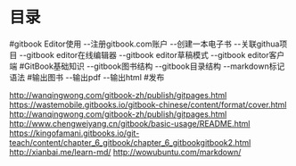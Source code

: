 # 目录

#gitbook Editor使用
--注册gitbook.com账户
--创建一本电子书
--关联githua项目
--gitbook editor在线编辑器
--gitbook editor草稿模式
--gitbook editor客户端
#GitBook基础知识
--gitbook图书结构
--gitbook目录结构
--markdown标记语法
#输出图书
--输出pdf
--输出html
#发布

http://wanqingwong.com/gitbook-zh/publish/gitpages.html
https://wastemobile.gitbooks.io/gitbook-chinese/content/format/cover.html
http://wanqingwong.com/gitbook-zh/publish/gitpages.html
http://www.chengweiyang.cn/gitbook/basic-usage/README.html
https://kingofamani.gitbooks.io/git-teach/content/chapter_6_gitbook/chapter_6_gitbookgitbook2.html
http://xianbai.me/learn-md/
http://wowubuntu.com/markdown/